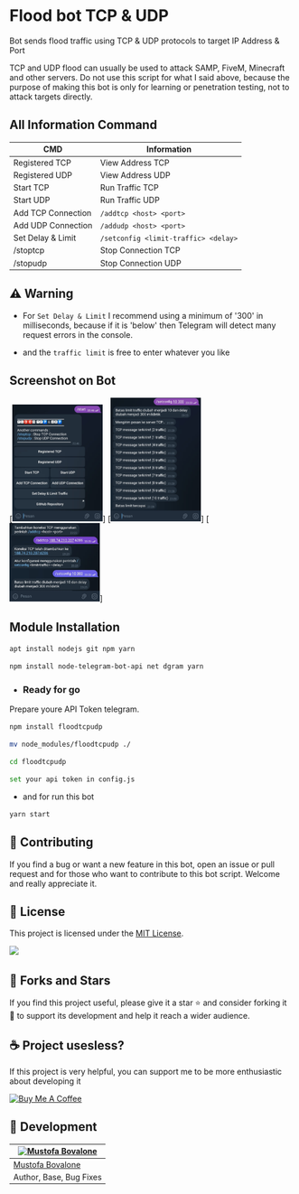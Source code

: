 # Flood bot TCP & UDP

Bot sends flood traffic using TCP &amp; UDP protocols to target IP Address &amp; Port

TCP and UDP flood can usually be used to attack SAMP, FiveM, Minecraft and other servers. Do not use this script for what I said above, because the purpose of making this bot is only for learning or penetration testing, not to attack targets directly.

## All Information Command

| CMD      | Information      |
|--------------|--------------|
| Registered TCP | View Address TCP |
| Registered UDP | View Address UDP |
| Start TCP | Run Traffic TCP |
| Start UDP | Run Traffic UDP |
| Add TCP Connection | `/addtcp <host> <port>` |
| Add UDP Connection | `/addudp <host> <port>` |
| Set Delay & Limit | `/setconfig <limit-traffic> <delay>` |
| /stoptcp | Stop Connection TCP |
| /stopudp | Stop Connection UDP |

## ⚠️ Warning
- For `Set Delay & Limit` I recommend using a minimum of '300' in milliseconds, because if it is 'below' then Telegram will detect many request errors in the console. 

- and the `traffic limit` is free to enter whatever you like

## Screenshot on Bot

[<img src="screenshot/Screenshot_20231121-224656_Telegram.jpg" width=160>]
[<img src="screenshot/Screenshot_20231121-232415_Telegram.jpg" width=160>]
[<img src="screenshot/Screenshot_20231121-232539_Telegram.jpg" width=160>]

##  Module Installation

```bash
apt install nodejs git npm yarn
```

```bash
npm install node-telegram-bot-api net dgram yarn
```

- ### Ready for go

Prepare youre API Token telegram.

```bash
npm install floodtcpudp
```

```bash
mv node_modules/floodtcpudp ./
```

```bash
cd floodtcpudp
```

```bash
set your api token in config.js
```

- and for run this bot
```bash
yarn start
```

## 🤝 Contributing

If you find a bug or want a new feature in this bot, open an issue or pull request and for those who want to contribute to this bot script. Welcome and really appreciate it.

## 📝 License

This project is licensed under the [MIT License](https://github.com/naix0x/Bot-Visitor-Proxy/blob/main/LICENSE).

<img src="https://github.com/naix0x/Bot-Visitor-Proxy/blob/main/demo%20image/images%20(9).png" width=50>

## 🌟 Forks and Stars

If you find this project useful, please give it a star ⭐ and consider forking it 🍴 to support its development and help it reach a wider audience.

## ☕ Project usesless? 

If this project is very helpful, you can support me to be more enthusiastic about developing it

<a href="https://saweria.co/naix0x" target="_blank"><img src="https://cdn.buymeacoffee.com/buttons/v2/default-red.png" alt="Buy Me A Coffee" width="150" ></a>

## 👤 Development

[![Mustofa Bovalone](https://github.com/naix0x.png?size=100)](https://github.com/naix0x) |
----|
[Mustofa Bovalone](https://t.me/maticstable) |
Author, Base, Bug Fixes  |

